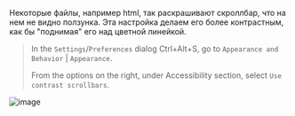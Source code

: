 Некоторые файлы, например html, так раскрашивают скроллбар, что на нем не видно ползунка. Эта настройка делаем 
его более контрастным, как бы "поднимая" его над цветной линейкой.

> In the `Settings`/`Preferences` dialog Ctrl+Alt+S, go to `Appearance and Behavior` | `Appearance`.
> 
> 
> From the options on the right, under Accessibility section, select `Use contrast scrollbars`.

![image](https://github.com/swasher/notes/assets/1525918/0cd86063-47bb-4213-a4e3-d5b00ca08a77)

